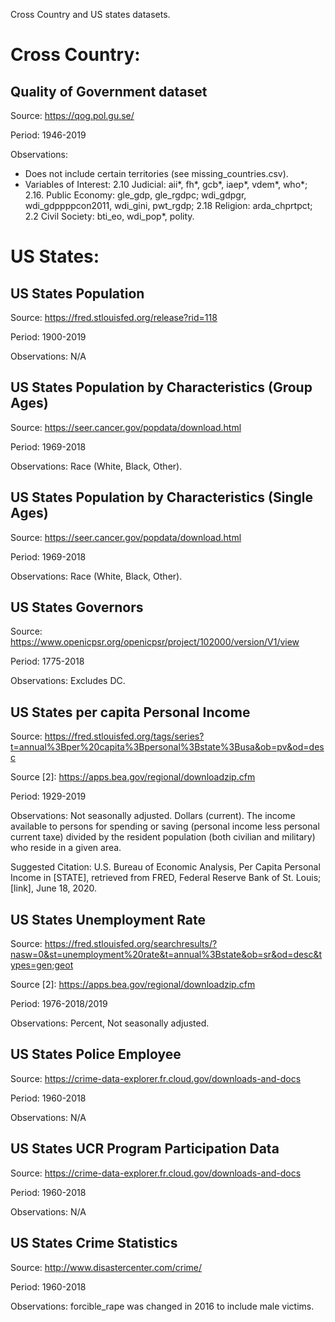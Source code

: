 Cross Country and US states datasets.

# Cross Country:

## Quality of Government dataset 

Source: https://qog.pol.gu.se/

Period: 1946-2019

Observations: 
- Does not include certain territories (see missing_countries.csv).
- Variables of Interest: 
2.10 Judicial: aii*, fh*, gcb*, iaep*, vdem*, who*; 2.16. Public Economy: gle_gdp, gle_rgdpc; wdi_gdpgr, wdi_gdppppcon2011, wdi_gini, pwt_rgdp; 2.18 Religion: arda_chprtpct; 2.2 Civil Society: bti_eo, wdi_pop*, polity.



# US States: 

## US States Population

Source: https://fred.stlouisfed.org/release?rid=118

Period: 1900-2019

Observations: N/A

## US States Population by Characteristics (Group Ages)

Source: https://seer.cancer.gov/popdata/download.html

Period: 1969-2018

Observations: Race (White, Black, Other).

## US States Population by Characteristics (Single Ages)

Source: https://seer.cancer.gov/popdata/download.html

Period: 1969-2018

Observations: Race (White, Black, Other).

## US States Governors

Source: https://www.openicpsr.org/openicpsr/project/102000/version/V1/view

Period: 1775-2018

Observations: Excludes DC. 

## US States per capita Personal Income

Source: https://fred.stlouisfed.org/tags/series?t=annual%3Bper%20capita%3Bpersonal%3Bstate%3Busa&ob=pv&od=desc

Source [2]: https://apps.bea.gov/regional/downloadzip.cfm

Period: 1929-2019

Observations: Not seasonally adjusted. Dollars (current). The income available to persons for spending or saving (personal income less personal current taxe) divided by the resident population (both civilian and military) who reside in a given area.

Suggested Citation: U.S. Bureau of Economic Analysis, Per Capita Personal Income in [STATE], retrieved from FRED, Federal Reserve Bank of St. Louis; [link], June 18, 2020.

## US States Unemployment Rate

Source: https://fred.stlouisfed.org/searchresults/?nasw=0&st=unemployment%20rate&t=annual%3Bstate&ob=sr&od=desc&types=gen;geot

Source [2]: https://apps.bea.gov/regional/downloadzip.cfm

Period: 1976-2018/2019

Observations: Percent, Not seasonally adjusted. 

## US States Police Employee

Source: https://crime-data-explorer.fr.cloud.gov/downloads-and-docs

Period: 1960-2018

Observations: N/A

## US States UCR Program Participation Data

Source: https://crime-data-explorer.fr.cloud.gov/downloads-and-docs

Period: 1960-2018

Observations: N/A

## US States Crime Statistics

Source: http://www.disastercenter.com/crime/

Period: 1960-2018

Observations: forcible_rape was changed in 2016 to include male victims. 

